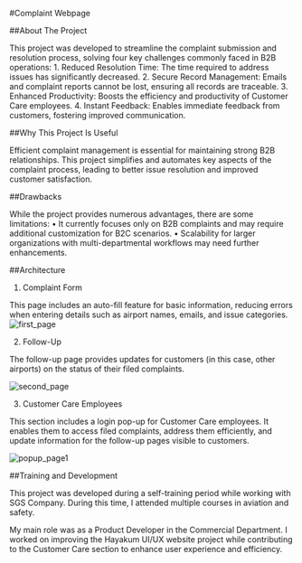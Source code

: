 #Complaint Webpage

##About The Project

This project was developed to streamline the complaint submission and resolution process, solving four key challenges commonly faced in B2B operations:
	1.	Reduced Resolution Time: The time required to address issues has significantly decreased.
	2.	Secure Record Management: Emails and complaint reports cannot be lost, ensuring all records are traceable.
	3.	Enhanced Productivity: Boosts the efficiency and productivity of Customer Care employees.
	4.	Instant Feedback: Enables immediate feedback from customers, fostering improved communication.



 ##Why This Project Is Useful

Efficient complaint management is essential for maintaining strong B2B relationships. This project simplifies and automates key aspects of the complaint process, leading to better issue resolution and improved customer satisfaction.




##Drawbacks

While the project provides numerous advantages, there are some limitations:
	•	It currently focuses only on B2B complaints and may require additional customization for B2C scenarios.
	•	Scalability for larger organizations with multi-departmental workflows may need further enhancements.




 ##Architecture

1. Complaint Form

This page includes an auto-fill feature for basic information, reducing errors when entering details such as airport names, emails, and issue categories.
![first_page](https://github.com/user-attachments/assets/171ae9dd-7bba-43c2-b6e6-2bd30d749a34)




2. Follow-Up

The follow-up page provides updates for customers (in this case, other airports) on the status of their filed complaints.

![second_page](https://github.com/user-attachments/assets/6b91b72d-3f5b-4dbc-8147-b5d311303709)




3. Customer Care Employees

This section includes a login pop-up for Customer Care employees. It enables them to access filed complaints, address them efficiently, and update information for the follow-up pages visible to customers.

![popup_page1](https://github.com/user-attachments/assets/50711226-c689-44de-b96d-a3b77429343f)








##Training and Development

This project was developed during a self-training period while working with SGS Company. During this time, I attended multiple courses in aviation and safety.

My main role was as a Product Developer in the Commercial Department. I worked on improving the Hayakum UI/UX website project while contributing to the Customer Care section to enhance user experience and efficiency.





